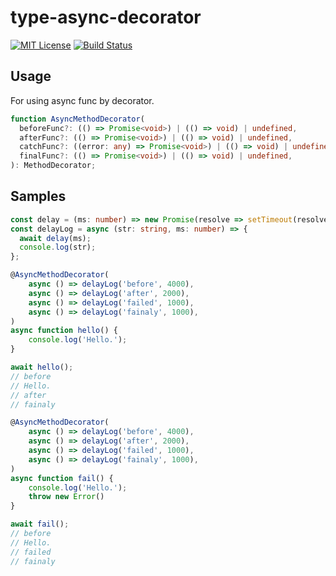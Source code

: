 # type-async-decorator

[![MIT License](http://img.shields.io/badge/license-MIT-blue.svg?style=flat)](LICENSE)
[![Build Status](https://travis-ci.org/tktcorporation/type-async-decorator.svg?branch=master)](https://travis-ci.org/tktcorporation/type-async-decorator)

## Usage

For using async func by decorator.

```ts
function AsyncMethodDecorator(
  beforeFunc?: (() => Promise<void>) | (() => void) | undefined,
  afterFunc?: (() => Promise<void>) | (() => void) | undefined,
  catchFunc?: ((error: any) => Promise<void>) | (() => void) | undefined,
  finalFunc?: (() => Promise<void>) | (() => void) | undefined,
): MethodDecorator;
```

## Samples

```ts
const delay = (ms: number) => new Promise(resolve => setTimeout(resolve, ms));
const delayLog = async (str: string, ms: number) => {
  await delay(ms);
  console.log(str);
};
```

```ts
@AsyncMethodDecorator(
    async () => delayLog('before', 4000),
    async () => delayLog('after', 2000),
    async () => delayLog('failed', 1000),
    async () => delayLog('fainaly', 1000),
)
async function hello() {
    console.log('Hello.');
}

await hello();
// before
// Hello.
// after
// fainaly
```

```ts
@AsyncMethodDecorator(
    async () => delayLog('before', 4000),
    async () => delayLog('after', 2000),
    async () => delayLog('failed', 1000),
    async () => delayLog('fainaly', 1000),
)
async function fail() {
    console.log('Hello.');
    throw new Error()
}

await fail();
// before
// Hello.
// failed
// fainaly
```
